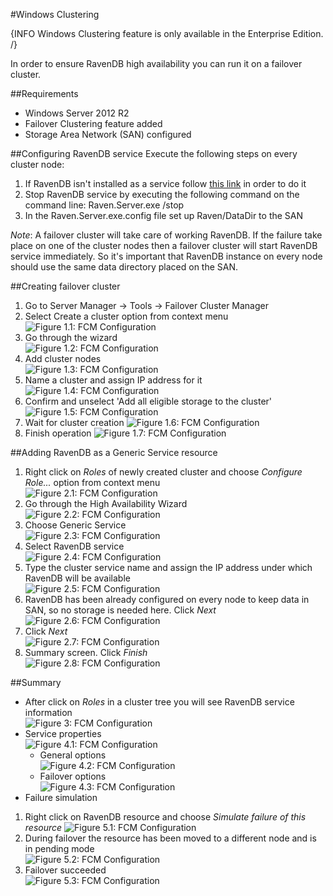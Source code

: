 #Windows Clustering

{INFO Windows Clustering feature is only available in the Enterprise Edition. /}

In order to ensure RavenDB high availability you can run it on a failover cluster.

##Requirements
* Windows Server 2012 R2
* Failover Clustering feature added
* Storage Area Network (SAN) configured

##Configuring RavenDB service
Execute the following steps on every cluster node:

1. If RavenDB isn't installed as a service follow [this link](http://ravendb.net/docs/server/deployment/as-a-service) in order to do it
2. Stop RavenDB service by executing the following command on the command line: Raven.Server.exe /stop
3. In the Raven.Server.exe.config file set up Raven/DataDir to the SAN

*Note*: A failover cluster will take care of working RavenDB. If the failure take place on one of the cluster nodes then a failover cluster will start RavenDB service immediately. So it's important that RavenDB instance on every node should use the same data directory placed on the SAN. 

##Creating failover cluster

1. Go to Server Manager -> Tools -> Failover Cluster Manager
2. Select Create a cluster option from context menu  
![Figure 1.1: FCM Configuration](images\01CreateCluster_2012.jpg)
3. Go through the wizard   
![Figure 1.2: FCM Configuration](images\01CreateCluster_Wizard01_2012.jpg)
4. Add cluster nodes  
![Figure 1.3: FCM Configuration](images\01CreateCluster_Wizard02_2012.jpg)
5. Name a cluster and assign IP address for it  
![Figure 1.4: FCM Configuration](images\01CreateCluster_Wizard08_2012.jpg)
6. Confirm and unselect 'Add all eligible storage to the cluster'
![Figure 1.5: FCM Configuration](images\01CreateCluster_Wizard09_2012.jpg)
7. Wait for cluster creation
![Figure 1.6: FCM Configuration](images\01CreateCluster_Wizard10_2012.jpg)
7. Finish operation
![Figure 1.7: FCM Configuration](images\01CreateCluster_Wizard11_2012.jpg)

##Adding RavenDB as a Generic Service resource

1. Right click on *Roles* of newly created cluster and choose *Configure Role...* option from context menu  
![Figure 2.1: FCM Configuration](images\02ConfigureService_2012.jpg)
2. Go through the High Availability Wizard  
![Figure 2.2: FCM Configuration](images\02ConfigureService_Wizard01_2012.jpg)
3. Choose Generic Service  
![Figure 2.3: FCM Configuration](images\02ConfigureService_Wizard02_2012.jpg)
4. Select RavenDB service  
![Figure 2.4: FCM Configuration](images\02ConfigureService_Wizard03_2012.jpg)
5. Type the cluster service name and assign the IP address under which RavenDB will be available  
![Figure 2.5: FCM Configuration](images\02ConfigureService_Wizard04_2012.jpg)
6. RavenDB has been already configured on every node to keep data in SAN, so no storage is needed here. Click *Next*  
![Figure 2.6: FCM Configuration](images\02ConfigureService_Wizard05_2012.jpg)
7. Click *Next*  
![Figure 2.7: FCM Configuration](images\02ConfigureService_Wizard06_2012.jpg)
8. Summary screen. Click *Finish*  
![Figure 2.8: FCM Configuration](images\02ConfigureService_Wizard07_2012.jpg)

##Summary

* After click on *Roles* in a cluster tree you will see RavenDB service information  
![Figure 3: FCM Configuration](images\03ServiceInstalled_2012.jpg)
* Service properties  
![Figure 4.1: FCM Configuration](images\04ServiceProperties_2012.jpg)
	* General options  
![Figure 4.2: FCM Configuration](images\04ServiceProperties_01General_2012.jpg)
	* Failover options  
![Figure 4.3: FCM Configuration](images\04ServiceProperties_02Failover_2012.jpg)
* Failure simulation  
 1. Right click on RavenDB resource and choose *Simulate failure of this resource* 
![Figure 5.1: FCM Configuration](images\05FailureSimulation_2012.jpg)
 2. During failover the resource has been moved to a different node and is in pending mode  
![Figure 5.2: FCM Configuration](images\05FailureSimulation_Pending_2012.jpg)
 3. Failover succeeded  
![Figure 5.3: FCM Configuration](images\05FailureSimulation_FailoverSuccess_2012.jpg)